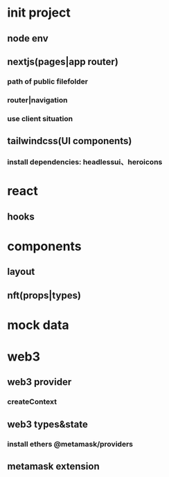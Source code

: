 # init project
## node env
## nextjs(pages|app router)
### path of public filefolder
### router|navigation
### use client situation
## tailwindcss(UI components)
### install dependencies: headlessui、heroicons

# react
## hooks

# components
## layout
## nft(props|types)

# mock data

# web3
## web3 provider
### createContext
## web3 types&state
### install ethers @metamask/providers
## metamask extension